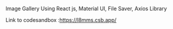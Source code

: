 Image Gallery Using React js, Material UI, File Saver, Axios Library

Link to codesandbox :https://l8mms.csb.app/
